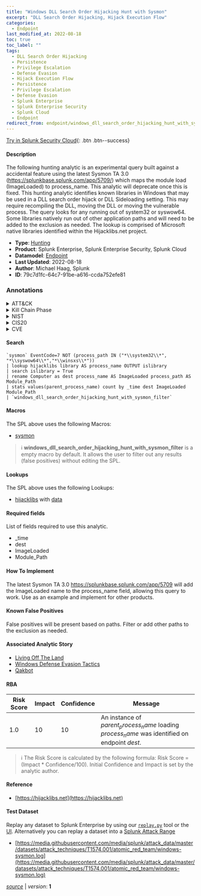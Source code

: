 ```yaml
---
title: "Windows DLL Search Order Hijacking Hunt with Sysmon"
excerpt: "DLL Search Order Hijacking, Hijack Execution Flow"
categories:
  - Endpoint
last_modified_at: 2022-08-18
toc: true
toc_label: ""
tags:
  - DLL Search Order Hijacking
  - Persistence
  - Privilege Escalation
  - Defense Evasion
  - Hijack Execution Flow
  - Persistence
  - Privilege Escalation
  - Defense Evasion
  - Splunk Enterprise
  - Splunk Enterprise Security
  - Splunk Cloud
  - Endpoint
redirect_from: endpoint/windows_dll_search_order_hijacking_hunt_with_sysmon/
---
```




[Try in Splunk Security Cloud](https://www.splunk.com/en_us/cyber-security.html){: .btn .btn--success}

#### Description

The following hunting analytic is an experimental query built against a accidental feature using the latest Sysmon TA 3.0 (https://splunkbase.splunk.com/app/5709/) which maps the module load (ImageLoaded) to process_name. This analytic will deprecate once this is fixed. This hunting analytic identifies known libraries in Windows that may be used in a DLL search order hijack or DLL Sideloading setting. This may require recompiling the DLL, moving the DLL or moving the vulnerable process. The query looks for any running out of system32 or syswow64. Some libraries natively run out of other application paths and will need to be added to the exclusion as needed. The lookup is comprised of Microsoft native libraries identified within the Hijacklibs.net project.

- **Type**: [Hunting](https://github.com/splunk/security_content/wiki/Detection-Analytic-Types)
- **Product**: Splunk Enterprise, Splunk Enterprise Security, Splunk Cloud
- **Datamodel**: [Endpoint](https://docs.splunk.com/Documentation/CIM/latest/User/Endpoint)
- **Last Updated**: 2022-08-18
- **Author**: Michael Haag, Splunk
- **ID**: 79c7d1fc-64c7-91be-a616-ccda752efe81

### Annotations
<details>
  <summary>ATT&CK</summary>

<div markdown="1">

#### [ATT&CK](https://attack.mitre.org/)

| ID          | Technique   | Tactic         |
| ----------- | ----------- |--------------- |
| [T1574.001](https://attack.mitre.org/techniques/T1574/001/) | DLL Search Order Hijacking | Persistence, Privilege Escalation, Defense Evasion |

| [T1574](https://attack.mitre.org/techniques/T1574/) | Hijack Execution Flow | Persistence, Privilege Escalation, Defense Evasion |

</div>
</details>


<details>
  <summary>Kill Chain Phase</summary>

<div markdown="1">

* Exploitation


</div>
</details>


<details>
  <summary>NIST</summary>

<div markdown="1">

* DE.CM



</div>
</details>

<details>
  <summary>CIS20</summary>

<div markdown="1">

* CIS 3
* CIS 5
* CIS 16



</div>
</details>

<details>
  <summary>CVE</summary>

<div markdown="1">


</div>
</details>


#### Search

```
`sysmon` EventCode=7 NOT (process_path IN ("*\\system32\\*", "*\\syswow64\\*","*\\winsxs\\*")) 
| lookup hijacklibs library AS process_name OUTPUT islibrary 
| search islibrary = True 
| rename Computer as dest process_name AS ImageLoaded process_path AS Module_Path 
| stats values(parent_process_name) count by _time dest ImageLoaded Module_Path 
| `windows_dll_search_order_hijacking_hunt_with_sysmon_filter`
```

#### Macros
The SPL above uses the following Macros:
* [sysmon](https://github.com/splunk/security_content/blob/develop/macros/sysmon.yml)

> :information_source:
> **windows_dll_search_order_hijacking_hunt_with_sysmon_filter** is a empty macro by default. It allows the user to filter out any results (false positives) without editing the SPL.

#### Lookups
The SPL above uses the following Lookups:

* [hijacklibs](https://github.com/splunk/security_content/blob/develop/lookups/hijacklibs.yml) with [data](https://github.com/splunk/security_content/tree/develop/lookups/hijacklibs.csv)



#### Required fields
List of fields required to use this analytic.
* _time
* dest
* ImageLoaded
* Module_Path



#### How To Implement
The latest Sysmon TA 3.0 https://splunkbase.splunk.com/app/5709 will add the ImageLoaded name to the process_name field, allowing this query to work. Use as an example and implement for other products.
#### Known False Positives
False positives will be present based on paths. Filter or add other paths to the exclusion as needed.

#### Associated Analytic Story
* [Living Off The Land](/stories/living_off_the_land)
* [Windows Defense Evasion Tactics](/stories/windows_defense_evasion_tactics)
* [Qakbot](/stories/qakbot)




#### RBA

| Risk Score  | Impact      | Confidence   | Message      |
| ----------- | ----------- |--------------|--------------|
| 1.0 | 10 | 10 | An instance of $parent_process_name$ loading $process_name$ was identified on endpoint $dest$. |


> :information_source:
> The Risk Score is calculated by the following formula: Risk Score = (Impact * Confidence/100). Initial Confidence and Impact is set by the analytic author.


#### Reference

* [https://hijacklibs.net](https://hijacklibs.net)



#### Test Dataset
Replay any dataset to Splunk Enterprise by using our [`replay.py`](https://github.com/splunk/attack_data#using-replaypy) tool or the [UI](https://github.com/splunk/attack_data#using-ui).
Alternatively you can replay a dataset into a [Splunk Attack Range](https://github.com/splunk/attack_range#replay-dumps-into-attack-range-splunk-server)

* [https://media.githubusercontent.com/media/splunk/attack_data/master/datasets/attack_techniques/T1574.001/atomic_red_team/windows-sysmon.log](https://media.githubusercontent.com/media/splunk/attack_data/master/datasets/attack_techniques/T1574.001/atomic_red_team/windows-sysmon.log)



[*source*](https://github.com/splunk/security_content/tree/develop/detections/endpoint/windows_dll_search_order_hijacking_hunt_with_sysmon.yml) \| *version*: **1**